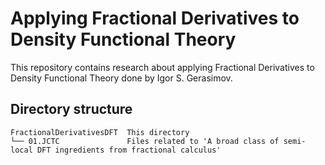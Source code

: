 # Applying Fractional Derivatives to Density Functional Theory

This repository contains research about applying Fractional Derivatives to Density Functional Theory done by Igor S. Gerasimov.

## Directory structure
```
FractionalDerivativesDFT  This directory
└── 01.JCTC               Files related to 'A broad class of semi-local DFT ingredients from fractional calculus'
```